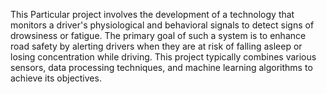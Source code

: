  This Particular project involves the development of a technology that monitors a driver's physiological and behavioral signals to detect signs of drowsiness or fatigue.
 The primary goal of such a system is to enhance road safety by alerting drivers when they are at risk of falling asleep or losing concentration while driving. This project typically combines various sensors, data processing techniques, and machine learning algorithms to achieve its objectives.
